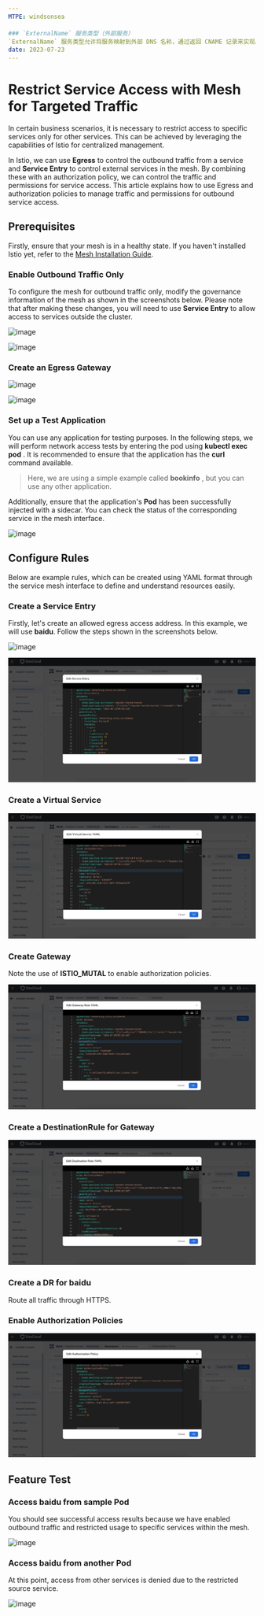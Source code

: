 ```yaml
---
MTPE: windsonsea

### `ExternalName` 服务类型（外部服务）
`ExternalName` 服务类型允许将服务映射到外部 DNS 名称，通过返回 CNAME 记录来实现。
date: 2023-07-23
---
```


# Restrict Service Access with Mesh for Targeted Traffic

In certain business scenarios, it is necessary to restrict access to specific services only for other services. This can be achieved by leveraging the capabilities of Istio for centralized management.

In Istio, we can use __Egress__ to control the outbound traffic from a service and __Service Entry__ to control external services in the mesh. By combining these with an authorization policy, we can control the traffic and permissions for service access. This article explains how to use Egress and authorization policies to manage traffic and permissions for outbound service access.

## Prerequisites

Firstly, ensure that your mesh is in a healthy state. If you haven't installed Istio yet, refer to the [Mesh Installation Guide](../install/install.md).

### Enable Outbound Traffic Only

To configure the mesh for outbound traffic only, modify the governance information of the mesh as shown in the screenshots below. Please note that after making these changes, you will need to use __Service Entry__ to allow access to services outside the cluster.

![image](https://docs.daocloud.io/daocloud-docs-images/docs/en/docs/mspider/images/egress01.png)

![image](https://docs.daocloud.io/daocloud-docs-images/docs/en/docs/mspider/images/egress02.png)

### Create an Egress Gateway

![image](https://docs.daocloud.io/daocloud-docs-images/docs/en/docs/mspider/images/egress03.png)

![image](https://docs.daocloud.io/daocloud-docs-images/docs/en/docs/mspider/images/egress04.png)

### Set up a Test Application

You can use any application for testing purposes. In the following steps, we will perform network access tests by entering the pod using __kubectl exec pod__ . It is recommended to ensure that the application has the __curl__ command available.

> Here, we are using a simple example called __bookinfo__ , but you can use any other application.

Additionally, ensure that the application's __Pod__ has been successfully injected with a sidecar. You can check the status of the corresponding service in the mesh interface.

![image](https://docs.daocloud.io/daocloud-docs-images/docs/en/docs/mspider/images/egress05.png)

## Configure Rules

Below are example rules, which can be created using YAML format through the service mesh interface to define and understand resources easily.

### Create a Service Entry

Firstly, let's create an allowed egress access address. In this example, we will use **baidu**. Follow the steps shown in the screenshots below.

![image](https://docs.daocloud.io/daocloud-docs-images/docs/en/docs/mspider/images/egress06.png)

![image](../images/egress-and-authorized-05-2.png)

### Create a Virtual Service

![image](../images/egress-and-authorized-09.png)

### Create Gateway

Note the use of __ISTIO_MUTAL__ to enable authorization policies.

![image](../images/egress-and-authorized-10.png)

### Create a DestinationRule for Gateway

![image](../images/egress-and-authorized-06.png)

### Create a DR for **baidu**

Route all traffic through HTTPS.

### Enable Authorization Policies

![image](../images/egress-and-authorized-11.png)

## Feature Test

### Access baidu from sample Pod

You should see successful access results because we have enabled outbound traffic and restricted usage to specific services within the mesh.

![image](https://docs.daocloud.io/daocloud-docs-images/docs/en/docs/mspider/images/egress-and-authorized-12.png)

### Access baidu from another Pod

At this point, access from other services is denied due to the restricted source service.

![image](https://docs.daocloud.io/daocloud-docs-images/docs/en/docs/mspider/images/egress-and-authorized-13.png)

